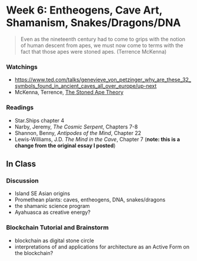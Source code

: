 # Week 6: Entheogens, Cave Art, Shamanism, Snakes/Dragons/DNA

> Even as the nineteenth century had to come to grips with the notion of human descent from apes, we must now come to terms with the fact that those apes were stoned apes. (Terrence McKenna)


### Watchings
* https://www.ted.com/talks/genevieve_von_petzinger_why_are_these_32_symbols_found_in_ancient_caves_all_over_europe/up-next
* McKenna, Terrence, [The Stoned Ape Theory](https://youtu.be/ZnEKoFrx1rI)

### Readings
* Star.Ships chapter 4
* Narby, Jeremy, *The Cosmic Serpent*, Chapters 7-8
* Shannon, Benny, *Antipodes of the Mind*, Chapter 22
* Lewis-Williams, J.D. *The Mind in the Cave*, Chapter 7 (**note: this is a change from the original essay I posted**)

## In Class
### Discussion
* Island SE Asian origins
* Promethean plants: caves, entheogens, DNA, snakes/dragons
* the shamanic science program
* Ayahuasca as creative energy?


### Blockchain Tutorial and Brainstorm
* blockchain as digital stone circle
* interpretations of and applications for architecture as an Active Form on the blockchain?